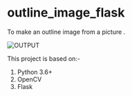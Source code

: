# outline_image_flask
To make an outline image from a picture .

![OUTPUT](https://user-images.githubusercontent.com/46480486/81823438-f398fa00-9551-11ea-90a4-46534d65065c.PNG)

This project is based on:-
1. Python 3.6+
2. OpenCV 
3. Flask
